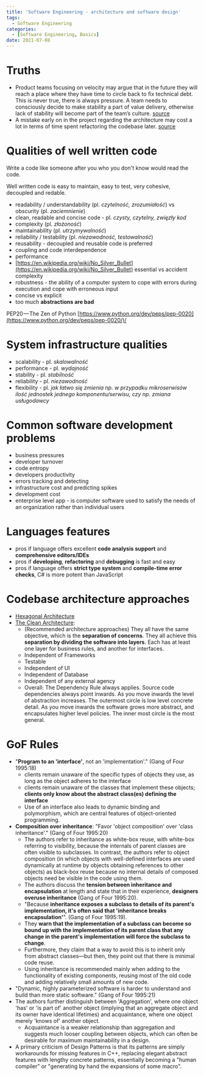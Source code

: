 ```yaml
---
title: 'Software Engineering - architecture and software design'
tags:
  - Software Engineering
categories:
  - [Software Engineering, Basics]
date: 2021-07-08
---
```

# Truths
- Product teams focusing on velocity may argue that in the future they will reach a place where they have time to circle back to fix technical debt. This is never true, there is always pressure. A team needs to consciously decide to make stability a part of value delivery, otherwise lack of stability will become part of the team’s culture. [source](https://productcoalition.com/agile-gone-wrong-725c3f0dd8c0?gi=3fe19950694e)
- A mistake early on in the project regarding the architecture may cost a lot in terms of time spent refactoring the codebase later. [source](https://selleo.com/blog/why-choose-nest-js-as-your-backend-framework)

# Qualities of well written code

Write a code like someone after you who you don't know would read the code.

Well written code is easy to maintain, easy to test, very cohesive, decoupled and redable.

* readability / understandability (pl. *czytelność, zrozumiałość*) vs obscurity (pl. *zaciemnienie*)
* clean, readable and concise code - pl. *czysty, czytelny, zwięzły kod*
* complexity (pl. *złożoność*)
* maintainability (pl. *utrzymywalność*)
* reliability / testability (pl. *niezawodność, testowalność*)
* reusability - decoupled and reusable code is preferred
* coupling and code interdependence
* performance
* [https://en.wikipedia.org/wiki/No_Silver_Bullet](https://en.wikipedia.org/wiki/No_Silver_Bullet) essential vs accident complexity
* robustness - the ability of a computer system to cope with errors during execution and cope with erroneous input
* concise vs explicit
* too much **abstractions are bad**

PEP20 — The Zen of Python
[https://www.python.org/dev/peps/pep-0020](https://www.python.org/dev/peps/pep-0020/)/

# System infrastructure qualities

* scalability - pl. *skalowalność*
* performance - pl. *wydajność*
* stability - pl. *stabilność*
* reliability - pl. *niezawodność*
* flexibility - pl. *jak łatwo się zmienia np. w przypadku mikroserwisów ilość jednostek jednego komponentu/serwisu, czy np. zmiana usługodawcy*

# Common software development problems

* business pressures
* developer turnover
* code entropy
* developers productivity
* errors tracking and detecting
* infrastructure cost and predicting spikes
* development cost
* enterprise level app - is computer software used to satisfy the needs of an organization rather than individual users

# Languages features

* pros if language offers excellent **code analysis support** and **comprehensive editors/IDEs**
* pros if **developing**, **refactoring** and **debugging** is fast and easy
* pros if language offers **strict type system** and **compile-time error checks**, C# is more potent than JavaScript

# Codebase architecture approaches
* [Hexagonal Architecture](https://alistair.cockburn.us/hexagonal-architecture/)
* [The Clean Architecture](https://blog.cleancoder.com/uncle-bob/2012/08/13/the-clean-architecture.html):
  * (Recommended architecture approaches) They all have the same objective, which is the **separation of concerns**. They all achieve this **separation by dividing the software into layers**. Each has at least one layer for business rules, and another for interfaces.
  * Independent of Frameworks
  * Testable
  * Independent of UI
  * Independent of Database
  * Independent of any external agency
  * Overall: The Dependency Rule always applies. Source code dependencies always point inwards. As you move inwards the level of abstraction increases. The outermost circle is low level concrete detail. As you move inwards the software grows more abstract, and encapsulates higher level policies. The inner most circle is the most general.

# GoF Rules
* "**Program to an 'interface'**, not an 'implementation'." (Gang of Four 1995:18)
  * clients remain unaware of the specific types of objects they use, as long as the object adheres to the interface
  * clients remain unaware of the classes that implement these objects; **clients only know about the abstract class(es) defining the interface**
  * Use of an interface also leads to dynamic binding and polymorphism, which are central features of object-oriented programming.
* **Composition over inheritance**: "Favor 'object composition' over 'class inheritance'." (Gang of Four 1995:20)
  * The authors refer to inheritance as white-box reuse, with white-box referring to visibility, because the internals of parent classes are often visible to subclasses. In contrast, the authors refer to object composition (in which objects with well-defined interfaces are used dynamically at runtime by objects obtaining references to other objects) as black-box reuse because no internal details of composed objects need be visible in the code using them.
  * The authors discuss the **tension between inheritance and encapsulation** at length and state that in their experience, **designers overuse inheritance** (Gang of Four 1995:20).
  * "Because **inheritance exposes a subclass to details of its parent's implementation, it's often said that 'inheritance breaks encapsulation'**". (Gang of Four 1995:19).
  * They **warn that the implementation of a subclass can become so bound up with the implementation of its parent class that any change in the parent's implementation will force the subclass to change**.
  * Furthermore, they claim that a way to avoid this is to inherit only from abstract classes—but then, they point out that there is minimal code reuse.
  * Using inheritance is recommended mainly when adding to the functionality of existing components, reusing most of the old code and adding relatively small amounts of new code.
*  "Dynamic, highly parameterized software is harder to understand and build than more static software." (Gang of Four 1995:21)
* The authors further distinguish between 'Aggregation', where one object 'has' or 'is part of' another object (implying that an aggregate object and its owner have identical lifetimes) and acquaintance, where one object merely 'knows of' another object. 
  * Acquaintance is a weaker relationship than aggregation and suggests much looser coupling between objects, which can often be desirable for maximum maintainability in a design.
* A primary criticism of Design Patterns is that its patterns are simply workarounds for missing features in C++, replacing elegant abstract features with lengthy concrete patterns, essentially becoming a "human compiler" or "generating by hand the expansions of some macro".
